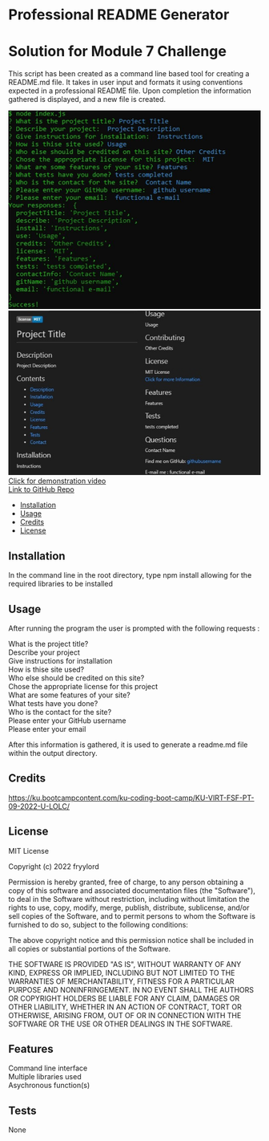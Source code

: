 # Professional README Generator
# Solution for Module 7 Challenge

This script has been created as a command line based tool for creating a README.md file.  It takes in user input and formats it using conventions expected in a professional README file.  Upon completion the information gathered is displayed, and a new file is created.   


![](./media/screenshot.jpg)
![](./media/screenshot2.jpg)  
[Click for demonstration video](https://fryylord.github.io/professionalREADME/media/readmegen-demomovie.mp4)  
[Link to GitHub Repo](https://github.com/fryylord/professionalREADME)  

- [Installation](#installation)
- [Usage](#usage)
- [Credits](#credits)
- [License](#license)

## Installation

In the command line in the root directory, type npm install allowing for the required libraries to be installed

## Usage

After running the program the user is prompted with the following requests :

What is the project title?  
Describe your project  
Give instructions for installation  
How is thise site used?  
Who else should be credited on this site?  
Chose the appropriate license for this project  
What are some features of your site?  
What tests have you done?  
Who is the contact for the site?  
Please enter your GitHub username  
Please enter your email  

After this information is gathered, it is used to generate a readme.md file within the output directory.

## Credits

https://ku.bootcampcontent.com/ku-coding-boot-camp/KU-VIRT-FSF-PT-09-2022-U-LOLC/  


## License
 
MIT License

Copyright (c) 2022 fryylord

Permission is hereby granted, free of charge, to any person obtaining a copy
of this software and associated documentation files (the "Software"), to deal
in the Software without restriction, including without limitation the rights
to use, copy, modify, merge, publish, distribute, sublicense, and/or sell
copies of the Software, and to permit persons to whom the Software is
furnished to do so, subject to the following conditions:

The above copyright notice and this permission notice shall be included in all
copies or substantial portions of the Software.

THE SOFTWARE IS PROVIDED "AS IS", WITHOUT WARRANTY OF ANY KIND, EXPRESS OR
IMPLIED, INCLUDING BUT NOT LIMITED TO THE WARRANTIES OF MERCHANTABILITY,
FITNESS FOR A PARTICULAR PURPOSE AND NONINFRINGEMENT. IN NO EVENT SHALL THE
AUTHORS OR COPYRIGHT HOLDERS BE LIABLE FOR ANY CLAIM, DAMAGES OR OTHER
LIABILITY, WHETHER IN AN ACTION OF CONTRACT, TORT OR OTHERWISE, ARISING FROM,
OUT OF OR IN CONNECTION WITH THE SOFTWARE OR THE USE OR OTHER DEALINGS IN THE
SOFTWARE.

## Features

Command line interface  
Multiple libraries used  
Asychronous function(s)

## Tests

None

